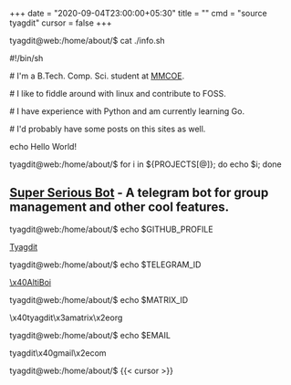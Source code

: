 +++
date = "2020-09-04T23:00:00+05:30"
title = ""
cmd = "source tyagdit"
cursor = false
+++

tyagdit@web:/home/about/$ cat ./info.sh

\#!/bin/sh

\# I'm a B.Tech. Comp. Sci. student at [MMCOE](https://mmcoe.edu.in).

\# I like to fiddle around with linux and contribute to FOSS.

\# I have experience with Python and am currently learning Go.

\# I'd probably have some posts on this sites as well.

echo Hello World!

tyagdit@web:/home/about/$ for i in ${PROJECTS[@]}; do echo $i; done

## [Super Serious Bot](https://github.com/Super-Serious/bot) - A telegram bot for group management and other cool features.

tyagdit@web:/home/about/$ echo $GITHUB_PROFILE

[Tyagdit](https://github.com/tyagdit)

tyagdit@web:/home/about/$ echo $TELEGRAM_ID

[\x40AltiBoi](https://t.me/altiboi)

tyagdit@web:/home/about/$ echo $MATRIX_ID

\x40tyagdit\x3amatrix\x2eorg

tyagdit@web:/home/about/$ echo $EMAIL

tyagdit\x40gmail\x2ecom

tyagdit@web:/home/about/$ {{< cursor >}}
